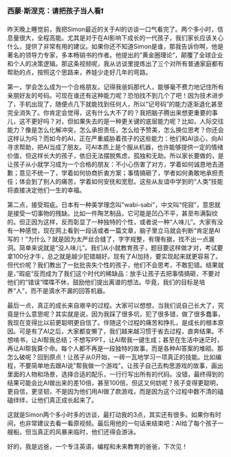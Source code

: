 
### 西蒙·斯涅克：请把孩子当人看❗

昨天晚上睡觉前，我把Simon最近的关于AI的访谈一口气看完了。两个多小时，信息量很大，全程高能。尤其是对于在AI影响下成长的一代孩子，我们家长应该关心什么，提供了非常有用的建议。如果你还不知道Simon是谁，那我告诉你啊，他是著名的领导力专家，多本畅销书的作者。他提出的”黄金圈理论“，颠覆了全球企业和个人的决策逻辑。那这条视频呢，我从访谈里提炼出了三个对所有普通家庭都有帮助的点，按照这个思路来，养娃少走好几年的弯路。

第一，学会怎么成为一个合格朋友。记得我爸妈那代人，能够毫不费力地记住所有亲朋好友的号码。可现在谁还有这种能力呢？恐怕找不到几个了吧！因为技术进步了，手机出现了，随便点几下就能找到任何人，所以“记号码”的能力逐渐退化甚至完全消失了。你肯定会觉得，这有什么大不了的？我把脑子腾出来想更重要的事儿，这不更好吗？对，但如果失去的是一种更关键的底层能力呢？比如，人际交往能力？像是怎么化解冲突，怎么承担责任，怎么给予赞美，怎么换位思考？你还会这样认为吗？而如今的AI，正在严重威胁着孩子的这些能力：他们和AI谈心，向AI寻求帮助，把AI当成了朋友。可AI本质上是个服从机器，也许能够提供一定的情绪价值，但这样长大的孩子，依旧无法摆脱焦虑，孤独和无助。所以家长要做的，是让孩子从小就学习成为一个合格的朋友：不小心伤害了对方，学着如何诚恳地去道歉；意见不统一了，学着如何协商折衷方案；事情搞砸了，学者如何勇敢地承担责任；体会到了别人的痛苦，学着如何安抚和宽慰。这些从友谊中学到的“人类”技能将直接决定他们一生的幸福。

第二点，接受瑕疵。日本有一种美学理念叫"wabi-sabi"，中文叫“侘寂”，意思就是接受一切事物的残缺。比如一件陶艺制品，它可能是凹凸不平，甚至布满裂纹的。但正因为这样，反而彰显了一种独特的个性，或者说一种“人味儿”。大家有没有一种感觉，现在网上看到一段话或者一篇文章，脑子里立马就会判断“肯定是AI写的！”为什么？就是因为太严丝合缝了，字字规整，有理有据，找不出一点漏洞。简单来说就是“没人味儿”。我们从小就教育孩子，题目要这样做才对，考试要拿100分才牛，总之就是越少犯错越好。现有了AI加持，要实现起来就更容易了。但代价呢？我们教出了一批批丧失个性的孩子，他们不会思考，不敢犯错。结果就是，”瑕疵“反而成为了我们这个时代的稀缺品：放手让孩子去把事情搞砸，不要对他们的”错误“喋喋不休，鼓励他们提出离谱的想法。毕竟，我们的目标是培养“人”，而不是滴水不漏的回答机器。

最后一点，真正的成长来自艰辛的过程。大家可以想想，当我们说自己长大了，究竟是什么意思呢？其实就是说，因为我踩了很多坑，犯了很多错，做了很多蠢事，我现在变得比以前更聪明更自信了。伴随这个过程的痛苦和挣扎，是成长的根本原因。可是有了AI之后，大家都变懒了，我们越来越习惯于省去过程，直奔结果。不想啃书，让AI帮我总结；不想写PPT，让AI帮我一键生成；甚至在生活中迷茫时，再让AI帮我算个命。每个人都不再是一段独特的故事，而是各种AI答案的堆砌。那怎么破呢？回到原点！让孩子从0开始，一砖一瓦地学习一项真正的技能。比如编程，不要简单地去跟AI说"帮我做一个游戏"。让孩子自己去构思游戏的故事，画出里面的人物和场景，选择合适的配乐，一行行写出所有的代码。没错，最终得到的结果可能会比AI做出来的差10倍，甚至100倍，但这又何妨呢？孩子变得更聪明，更自信，更坚韧，不是因为他们用AI做了款游戏，而是因为这个过程中数不清的磕磕绊绊，让他们真正成长起来了。

这就是Simon两个多小时多的访谈，最打动我的3点，其实还有很多。如果你有时间，也非常建议去看一看原视频。最后用他的一句话来结束吧：AI给了每个孩子一艘船，但当真正的风暴来临时，他们还得会游泳。

好的，我是远爸，一个专注英语，编程和未来教育的爸爸，下次见！



